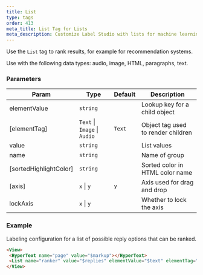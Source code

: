 ```yaml
---
title: List
type: tags
order: 413
meta_title: List Tag for Lists
meta_description: Customize Label Studio with lists for machine learning and data science projects.
---
```


Use the `List` tag to rank results, for example for recommendation systems.

Use with the following data types: audio, image, HTML, paragraphs, text.

### Parameters

| Param | Type | Default | Description |
| --- | --- | --- | --- |
| elementValue | <code>string</code> |  | Lookup key for a child object |
| [elementTag] | <code>Text</code> \| <code>Image</code> \| <code>Audio</code> | <code>Text</code> | Object tag used to render children |
| value | <code>string</code> |  | List values |
| name | <code>string</code> |  | Name of group |
| [sortedHighlightColor] | <code>string</code> |  | Sorted color in HTML color name |
| [axis] | <code>x</code> \| <code>y</code> | <code>y</code> | Axis used for drag and drop |
| lockAxis | <code>x</code> \| <code>y</code> |  | Whether to lock the axis |

### Example

Labeling configuration for a list of possible reply options that can be ranked.

```html
<View>
 <HyperText name="page" value="$markup"></HyperText>
 <List name="ranker" value="$replies" elementValue="$text" elementTag="Text" ranked="true" sortedHighlightColor="#fcfff5"></List>
</View>
```
